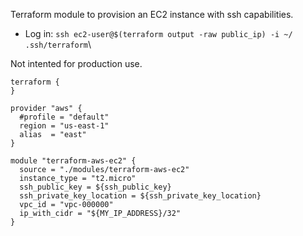 Terraform module to provision an EC2 instance with ssh capabilities.

- Log in: `ssh ec2-user@$(terraform output -raw public_ip) -i ~/
.ssh/terraform`\

Not intented for production use.

```hcl
terraform {
}

provider "aws" {
  #profile = "default"
  region = "us-east-1"
  alias  = "east"
}

module "terraform-aws-ec2" {
  source = "./modules/terraform-aws-ec2"
  instance_type = "t2.micro"
  ssh_public_key = ${ssh_public_key}
  ssh_private_key_location = ${ssh_private_key_location}
  vpc_id = "vpc-000000"
  ip_with_cidr = "${MY_IP_ADDRESS}/32"
}
```